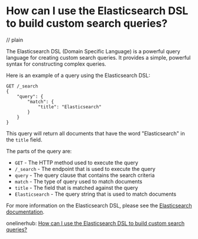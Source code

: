 # How can I use the Elasticsearch DSL to build custom search queries?
// plain

The Elasticsearch DSL (Domain Specific Language) is a powerful query language for creating custom search queries. It provides a simple, powerful syntax for constructing complex queries.

Here is an example of a query using the Elasticsearch DSL:

```
GET /_search
{
    "query": {
        "match": {
            "title": "Elasticsearch"
        }
    }
}
```
This query will return all documents that have the word "Elasticsearch" in the `title` field.

The parts of the query are:
* `GET` - The HTTP method used to execute the query
* `/_search` - The endpoint that is used to execute the query
* `query` - The query clause that contains the search criteria
* `match` - The type of query used to match documents
* `title` - The field that is matched against the query
* `Elasticsearch` - The query string that is used to match documents

For more information on the Elasticsearch DSL, please see the [Elasticsearch documentation](https://www.elastic.co/guide/en/elasticsearch/reference/current/query-dsl.html).

onelinerhub: [How can I use the Elasticsearch DSL to build custom search queries?](https://onelinerhub.com/elasticsearch/how-can-i-use-the-elasticsearch-dsl-to-build-custom-search-queries)